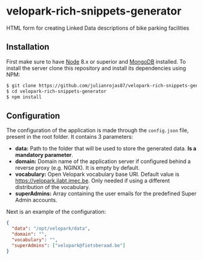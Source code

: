 # velopark-rich-snippets-generator
HTML form for creating Linked Data descriptions of bike parking facilities

## Installation
First make sure to have [Node](https://nodejs.org/en/) 8.x or superior and [MongoDB](https://docs.mongodb.com/manual/administration/install-community/) installed. To install the server clone this repository and install its dependencies using NPM:
``` bash
$ git clone https://github.com/julianrojas87/velopark-rich-snippets-generator.git
$ cd velopark-rich-snippets-generator
$ npm install
```

## Configuration
The configuration of the application is made through the `config.json` file, present in the root folder. It contains 3 parameters:

- **data:** Path to the folder that will be used to store the generated data. **Is a mandatory parameter**.
- **domain:** Domain name of the application server if configured behind a reverse proxy (e.g. NGINX). It is empty by default.
- **vocabulary:** Open Velopark vocabulary base URI. Default value is https://velopark.ilabt.imec.be. Only needed if using a different distribution of the vocabulary.
- **superAdmins:** Array containing the user emails for the predefined Super Admin accounts.

Next is an example of the configuration:

```json
{
  "data": "/opt/velopark/data",
  "domain": "",
  "vocabulary": "",
  "superAdmins": ["velopark@fietsberaad.be"]
}
```
